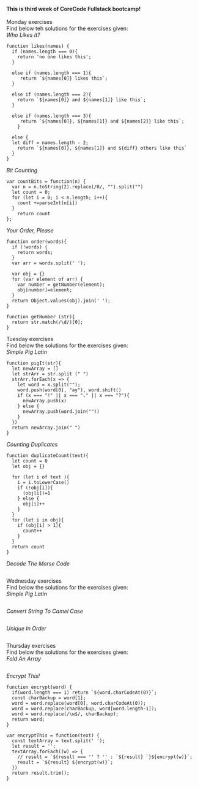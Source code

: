 **This is third week of CoreCode Fullstack bootcamp!**<br><br>
Monday exercises <br>
Find below teh solutions for the exercises given:<br>
*Who Likes It?*<br>
```
function likes(names) {
  if (names.length === 0){
    return 'no one likes this';
  }
  
  else if (names.length === 1){
     return `${names[0]} likes this`;
  } 
  
  else if (names.length === 2){
    return `${names[0]} and ${names[1]} like this`;
  } 
  
  else if (names.length === 3){
     return `${names[0]}, ${names[1]} and ${names[2]} like this`;
    }
  
  else {
  let diff = names.length - 2;
    return `${names[0]}, ${names[1]} and ${diff} others like this`
  }   
}
```
*Bit Counting*<br>
```
var countBits = function(n) {
  var n = n.toString(2).replace(/0/, "").split("")
  let count = 0;
  for (let i = 0; i < n.length; i++){
    count +=parseInt(n[i])
  }
    return count
};
```
*Your Order, Please*<br>
```
function order(words){
  if (!words) {
    return words;
  }
  var arr = words.split(' ');
  
  var obj = {}
  for (var element of arr) {
    var number = getNumber(element);
    obj[number]=element;
  }
  return Object.values(obj).join(' '); 
}

function getNumber (str){
  return str.match(/\d/)[0];
}
```
Tuesday exercises <br>
Find below the solutions for the exercises given:<br>
*Simple Pig Latin*<br>
```
function pigIt(str){
  let newArray = []
  let strArr = str.split (" ")
  strArr.forEach(x => {
    let word = x.split("");
    word.push(word[0], "ay"), word.shift()
    if (x === "!" || x === "." || x === "?"){
      newArray.push(x)    
    } else {
      newArray.push(word.join(""))
    }
  })
  return newArray.join(" ")
}
```
*Counting Duplicates*<br>
```
function duplicateCount(text){
  let count = 0
  let obj = {}
  
  for (let i of text ){
    i = i.toLowerCase()
    if (!obj[i]){
      (obj[i])=1
    } else {
      obj[i]++
    }
  }
  for (let i in obj){
    if (obj[i] > 1){
      count++
    }
  }
  return count
}

```
*Decode The Morse Code*<br>
```
```
Wednesday exercises <br>
Find below the solutions for the exercises given:<br>
*Simple Pig Latin*<br>
```
```
*Convert String To Camel Case*<br>
```
```
*Unique In Order*<br>
```
```
Thursday exercises <br>
Find below the solutions for the exercises given:<br>
*Fold An Array*<br>
```
```
*Encrypt This!*<br>
```
function encrypt(word) {
  if(word.length === 1) return `${word.charCodeAt(0)}`;
  const charBackup = word[1];
  word = word.replace(word[0], word.charCodeAt(0));
  word = word.replace(charBackup, word[word.length-1]);
  word = word.replace(/\w$/, charBackup);
  return word;
}

var encryptThis = function(text) {
  const textArray = text.split(' ');
  let result = '';
  textArray.forEach((w) => {
    // result = `${result === '' ? '' : `${result} `}${encrypt(w)}`;
    result = `${result} ${encrypt(w)}`;
  })
  return result.trim();
}
```
